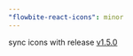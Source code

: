 ```yaml
---
"flowbite-react-icons": minor
---
```


sync icons with release [v1.5.0](https://github.com/themesberg/flowbite-icons/releases/tag/v1.5.0)
